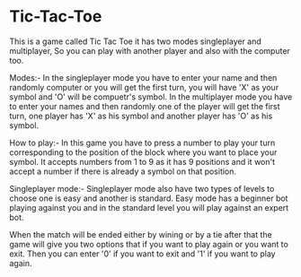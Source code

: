 # Tic-Tac-Toe
This is a game called Tic Tac Toe it has two modes singleplayer and multiplayer, So you can play with another player and also with the computer too. 


Modes:-
In the singleplayer mode you have to enter your name and then randomly computer or you will get the first turn, you will have 'X' as your symbol and 'O' will be compuetr's 
symbol.
In the multiplayer mode you have to enter your names and then randomly one of the player will get the first turn, one player has 'X' as his symbol and another player has 'O' as 
his symbol.




How to play:-
In this game you have to press a number to play your turn corresponding to the position of the block where you want to place your symbol.
It accepts numbers from 1 to 9 as it has 9 positions and it won't accept a number if there is already a symbol on that position.



Singleplayer mode:-
Singleplayer mode also have two types of levels to choose one is easy and another is standard.
Easy mode has a beginner bot playing against you and in the standard level you will play against an expert bot.


When the match will be ended either by wining or by a tie after that the game will give you two options that if you want to play again or you want to exit. Then you can enter '0' if you want to exit and '1' if you want to play again.
